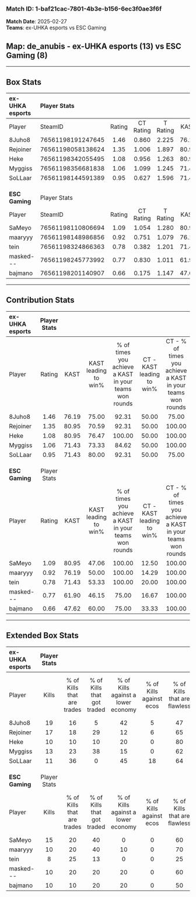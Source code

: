 ### Match ID: 1-baf21cac-7801-4b3e-b156-6ec3f0ae3f6f  
**Match Date**: 2025-02-27  
**Teams**: ex-UHKA esports vs ESC Gaming  

## **Map**: de_anubis - ex-UHKA esports (13) vs ESC Gaming (8)  
---  

## Box Stats  

| **ex-UHKA esports** | Player Stats      |        |           |          |       |      |       |         |        |      |     |
| :- | :- | :-: | :-: | :-: | :-: | :-: | :-: | :-: | :-: | :-: | :-: |
| Player              | SteamID           | Rating | CT Rating | T Rating | KAST  | ADR  | Kills | Assists | Deaths | K/D  | HS% |
| 8Juho8              | 76561198191247645 |  1.46  |   0.860   |  2.225   | 76.19 | 93.4 |  19   |    3    |   10   | 1.90 | 42  |
| Rejoiner            | 76561198058138624 |  1.35  |   1.006   |  1.897   | 80.95 | 89.9 |  17   |    4    |   12   | 1.42 | 52  |
| Heke                | 76561198342055495 |  1.08  |   0.956   |  1.263   | 80.95 | 49.1 |  10   |    7    |   7    | 1.43 | 10  |
| Myggiss             | 76561198356681838 |  1.06  |   1.099   |  1.245   | 71.43 | 60.2 |  13   |    7    |   11   | 1.18 | 46  |
| SoLLaar             | 76561198144591389 |  0.95  |   0.627   |  1.596   | 71.43 | 70.0 |  11   |    5    |   13   | 0.85 | 36  |
|                     |                   |        |           |          |       |      |       |         |        |      |     |
|                     |                   |        |           |          |       |      |       |         |        |      |     |
|                     |                   |        |           |          |       |      |       |         |        |      |     |
| **ESC Gaming**      | Player Stats      |        |           |          |       |      |       |         |        |      |     |
| Player              | SteamID           | Rating | CT Rating | T Rating | KAST  | ADR  | Kills | Assists | Deaths | K/D  | HS% |
| SaMeyo              | 76561198110806694 |  1.09  |   1.054   |  1.280   | 80.95 | 50.7 |  15   |    2    |   14   | 1.07 | 26  |
| maaryyy             | 76561198148986856 |  0.92  |   0.751   |  1.079   | 76.19 | 62.6 |  10   |    4    |   13   | 0.77 | 80  |
| tein                | 76561198324866363 |  0.78  |   0.382   |  1.201   | 71.43 | 57.3 |   8   |    4    |   13   | 0.62 | 62  |
| masked---           | 76561198245773992 |  0.77  |   0.830   |  1.011   | 61.90 | 71.8 |  10   |    5    |   16   | 0.63 | 70  |
| bajmano             | 76561198201140907 |  0.66  |   0.175   |  1.147   | 47.62 | 57.2 |  10   |    2    |   14   | 0.71 | 50  |
---  

## Contribution Stats  

| **ex-UHKA esports** | Player Stats |       |                      |                                                        |                           |                                                             |                          |                                                            |
| :- | :-: | :-: | :-: | :-: | :-: | :-: | :-: | :-: |
| Player              |    Rating    | KAST  | KAST leading to win% | % of times you achieve a KAST in your teams won rounds | CT - KAST leading to win% | CT - % of times you achieve a KAST in your teams won rounds | T - KAST leading to win% | T - % of times you achieve a KAST in your teams won rounds |
| 8Juho8              |     1.46     | 76.19 |        75.00         |                         92.31                          |           50.00           |                            75.00                            |          90.00           |                           100.00                           |
| Rejoiner            |     1.35     | 80.95 |        70.59         |                         92.31                          |           50.00           |                           100.00                            |          88.89           |                           88.89                            |
| Heke                |     1.08     | 80.95 |        76.47         |                         100.00                         |           50.00           |                           100.00                            |          100.00          |                           100.00                           |
| Myggiss             |     1.06     | 71.43 |        73.33         |                         84.62                          |           50.00           |                           100.00                            |          100.00          |                           77.78                            |
| SoLLaar             |     0.95     | 71.43 |        80.00         |                         92.31                          |           50.00           |                            75.00                            |          100.00          |                           100.00                           |
|                     |              |       |                      |                                                        |                           |                                                             |                          |                                                            |
|                     |              |       |                      |                                                        |                           |                                                             |                          |                                                            |
|                     |              |       |                      |                                                        |                           |                                                             |                          |                                                            |
| **ESC Gaming**      | Player Stats |       |                      |                                                        |                           |                                                             |                          |                                                            |
| Player              |    Rating    | KAST  | KAST leading to win% | % of times you achieve a KAST in your teams won rounds | CT - KAST leading to win% | CT - % of times you achieve a KAST in your teams won rounds | T - KAST leading to win% | T - % of times you achieve a KAST in your teams won rounds |
| SaMeyo              |     1.09     | 80.95 |        47.06         |                         100.00                         |           12.50           |                           100.00                            |          77.78           |                           100.00                           |
| maaryyy             |     0.92     | 76.19 |        50.00         |                         100.00                         |           14.29           |                           100.00                            |          77.78           |                           100.00                           |
| tein                |     0.78     | 71.43 |        53.33         |                         100.00                         |           20.00           |                           100.00                            |          70.00           |                           100.00                           |
| masked---           |     0.77     | 61.90 |        46.15         |                         75.00                          |           16.67           |                           100.00                            |          71.43           |                           71.43                            |
| bajmano             |     0.66     | 47.62 |        60.00         |                         75.00                          |           33.33           |                           100.00                            |          71.43           |                           71.43                            |
---  

## Extended Box Stats  

| **ex-UHKA esports** | Player Stats |                            |                            |                                    |                         |                              |                                 |        |                             |                                     |                          |                               |                            |
| :- | :-: | :-: | :-: | :-: | :-: | :-: | :-: | :-: | :-: | :-: | :-: | :-: | :-: |
| Player              |    Kills     | % of Kills that are trades | % of Kills that got traded | % of Kills against a lower economy | % of Kills against ecos | % of Kills that are flawless | % of Kills that are close duels | Deaths | % of Deaths that get traded | % of Deaths against a lower economy | % of Deaths against ecos | % of Deaths that are flawless | % of Deaths that are close |
| 8Juho8              |      19      |             16             |             5              |                 42                 |            5            |              47              |               11                |   10   |             20              |                  0                  |            0             |              50               |             20             |
| Rejoiner            |      17      |             18             |             29             |                 12                 |            6            |              65              |               18                |   12   |             25              |                 25                  |            8             |              58               |             0              |
| Heke                |      10      |             10             |             10             |                 20                 |            0            |              80              |               10                |   7    |             14              |                  0                  |            0             |              71               |             0              |
| Myggiss             |      13      |             23             |             38             |                 15                 |            0            |              62              |                0                |   11   |             36              |                  9                  |            0             |              36               |             9              |
| SoLLaar             |      11      |             36             |             0              |                 45                 |           18            |              64              |                0                |   13   |             38              |                 15                  |            0             |              62               |             8              |
|                     |              |                            |                            |                                    |                         |                              |                                 |        |                             |                                     |                          |                               |                            |
|                     |              |                            |                            |                                    |                         |                              |                                 |        |                             |                                     |                          |                               |                            |
|                     |              |                            |                            |                                    |                         |                              |                                 |        |                             |                                     |                          |                               |                            |
| **ESC Gaming**      | Player Stats |                            |                            |                                    |                         |                              |                                 |        |                             |                                     |                          |                               |                            |
| Player              |    Kills     | % of Kills that are trades | % of Kills that got traded | % of Kills against a lower economy | % of Kills against ecos | % of Kills that are flawless | % of Kills that are close duels | Deaths | % of Deaths that get traded | % of Deaths against a lower economy | % of Deaths against ecos | % of Deaths that are flawless | % of Deaths that are close |
| SaMeyo              |      15      |             20             |             40             |                 0                  |            0            |              60              |                7                |   14   |             21              |                  0                  |            0             |              86               |             0              |
| maaryyy             |      10      |             20             |             40             |                 10                 |            0            |              70              |               10                |   13   |              8              |                  0                  |            0             |              54               |             8              |
| tein                |      8       |             25             |             13             |                 0                  |            0            |              25              |                0                |   13   |              8              |                  0                  |            0             |              69               |             23             |
| masked---           |      10      |             20             |             20             |                 20                 |            0            |              60              |               20                |   16   |             38              |                  0                  |            0             |              50               |             13             |
| bajmano             |      10      |             10             |             20             |                 20                 |            0            |              50              |                0                |   14   |              7              |                  0                  |            0             |              57               |             0              |
